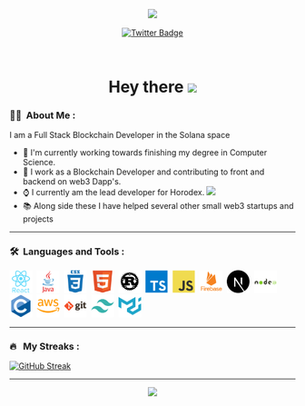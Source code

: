 




<p align="center"><img src="https://cdn.discordapp.com/attachments/959598642837200946/962667122637541426/GOATGOAED.gif" width="150"/>
<p align="center">
<a href="https://twitter.com/goatgodgav">  <img src="https://img.shields.io/badge/Twitter-blue?style=for-the-badge&logo=twitter&logoColor=white" alt="Twitter Badge"/></a>
</p>
<p align="center"><img src="https://komarev.com/ghpvc/?username=GoatGodGav&style=flat-square&color=blue" alt=""></p>

<h1 align="center">Hey there <img src="https://media.giphy.com/media/hvRJCLFzcasrR4ia7z/giphy.gif" width="30"></h1>

### :man_technologist: &nbsp;About Me :

I am a Full Stack Blockchain Developer in the Solana space

- 🍎 I'm currently working towards finishing my degree in Computer Science.
- 🔭 I work as a Blockchain Developer and contributing to front and backend on web3 Dapp's.
- ⌚ I currently am the lead developer for Horodex. 
<a href="https://twitter.com/Horodexapp"><img src="https://img.shields.io/twitter/follow/Horodexapp?style=social"></a>
- 📚 Along side these I have helped several other small web3 startups and projects

---


### 🛠 &nbsp;Languages and Tools :

<p>
<img src="https://github.com/devicons/devicon/blob/master/icons/react/react-original-wordmark.svg" title="React" alt="React" width="40" height="40"/>&nbsp;
<img src="https://github.com/devicons/devicon/blob/master/icons/java/java-original-wordmark.svg" title="Java" alt="Java" width="40" height="40"/>&nbsp;
<img src="https://github.com/devicons/devicon/blob/master/icons/css3/css3-plain-wordmark.svg"  title="CSS3" alt="CSS" width="40" height="40"/>&nbsp;
<img src="https://github.com/devicons/devicon/blob/master/icons/html5/html5-original.svg" title="HTML5" alt="HTML" width="40" height="40"/>&nbsp;
<img src="https://github.com/devicons/devicon/blob/master/icons/rust/rust-plain.svg" title="Rust" alt="Rust" width="40" height="40"/>&nbsp;
<img src="https://github.com/devicons/devicon/blob/master/icons/typescript/typescript-original.svg" title="Typescript" alt="Typrscript" width="40" height="40"/>&nbsp;
<img src="https://github.com/devicons/devicon/blob/master/icons/javascript/javascript-original.svg" title="JavaScript" alt="JavaScript" width="40" height="40"/>&nbsp;
<img src="https://github.com/devicons/devicon/blob/master/icons/firebase/firebase-plain-wordmark.svg" title="Firebase" alt="Firebase" width="40" height="40"/>&nbsp;
<img src="https://github.com/devicons/devicon/blob/master/icons/nextjs/nextjs-original.svg" title="NextJS" alt="NextJS" width="40" height="40"/>&nbsp;
<img src="https://github.com/devicons/devicon/blob/master/icons/nodejs/nodejs-original-wordmark.svg" title="NodeJS" alt="NodeJS" width="40" height="40"/>&nbsp;
<img src="https://github.com/devicons/devicon/blob/master/icons/c/c-original.svg" title="C++" alt="C++" width="40" height="40"/>&nbsp;
<img src="https://github.com/devicons/devicon/blob/master/icons/amazonwebservices/amazonwebservices-plain-wordmark.svg" title="AWS" alt="AWS" width="40" height="40"/>&nbsp;
<img src="https://github.com/devicons/devicon/blob/master/icons/git/git-original-wordmark.svg" title="Git" alt="Git" width="40" height="40"/>&nbsp;
<img src="https://github.com/devicons/devicon/blob/master/icons/tailwindcss/tailwindcss-plain.svg" title="Tailwind" alt="Tailwind" width="40" height="40"/>&nbsp;
<img src="https://github.com/devicons/devicon/blob/master/icons/materialui/materialui-plain.svg" title="MaterialUI" alt="MaterialUI" width="40" height="40"/>&nbsp;
</p>

---

  
### 🔥 &nbsp; My Streaks :
[![GitHub Streak](http://github-readme-streak-stats.herokuapp.com?user=GoatGodGav&theme=dark&background=000000)](https://git.io/streak-stats)



---

<p align="center"><img src="https://cdn.discordapp.com/attachments/841779181003866164/955727921744592946/dev_working_meme.gif" width="300"/>


